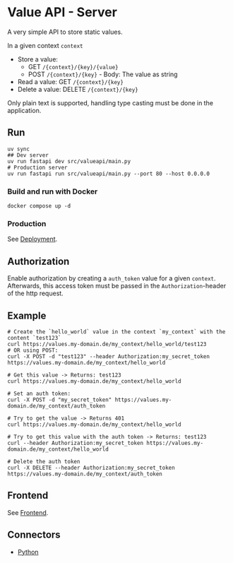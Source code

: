 # Value API - Server 
A very simple API to store static values.

In a given context `context`
- Store a value: 
    - GET `/{context}/{key}/{value}`
    - POST `/{context}/{key}` - Body: The value as string 
- Read a value: GET `/{context}/{key}`
- Delete a value: DELETE `/{context}/{key}`

Only plain text is supported, handling type casting must be done in the application.

## Run
```
uv sync
## Dev server
uv run fastapi dev src/valueapi/main.py 
# Production server
uv run fastapi run src/valueapi/main.py --port 80 --host 0.0.0.0
```

### Build and run with Docker
```
docker compose up -d
```

### Production
See [Deployment](https://github.com/ValueAPI/Deployment).

## Authorization
Enable authorization by creating a `auth_token` value for a given `context`.
Afterwards, this access token must be passed in the `Authorization`-header of the http request.

## Example
```shell
# Create the `hello_world` value in the context `my_context` with the content `test123`
curl https://values.my-domain.de/my_context/hello_world/test123 
# OR using POST:
curl -X POST -d "test123" --header Authorization:my_secret_token https://values.my-domain.de/my_context/hello_world

# Get this value -> Returns: test123
curl https://values.my-domain.de/my_context/hello_world

# Set an auth token:
curl -X POST -d "my_secret_token" https://values.my-domain.de/my_context/auth_token

# Try to get the value -> Returns 401
curl https://values.my-domain.de/my_context/hello_world

# Try to get this value with the auth token -> Returns: test123
curl --header Authorization:my_secret_token https://values.my-domain.de/my_context/hello_world

# Delete the auth token
curl -X DELETE --header Authorization:my_secret_token https://values.my-domain.de/my_context/auth_token
```

## Frontend
See [Frontend](https://github.com/ValueAPI/Frontend).

## Connectors
- [Python](https://github.com/ValueAPI/Connector-Python)

